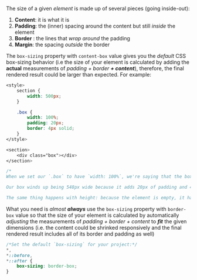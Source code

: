 The size of a given *element* is made up of several pieces (going inside-out):
1.  **Content**: it is what it is
2.  **Padding**: the (inner) spacing around the content but still *inside* the element
3.  **Border** : the lines that *wrap around* the padding
4.  **Margin**: the spacing *outside* the border

The `box-sizing` property with `content-box` value gives you the *default* CSS box-sizing behavior (i.e the size of your element is calculated by adding the **actual** measurements of *padding + border **+ content***), therefore, the final rendered result could be larger than expected. For example:
```css
<style>
	section {
		width: 500px;
	}

	.box {
		width: 100%;
		padding: 20px;
		border: 4px solid;
	}
</style>

<section>
	<div class="box"></div>
</section>

/*
When we set our `.box` to have `width: 100%`, we're saying that the box's CONTENT SIZE should be equal to the available space, `500px`. The padding and border is added ON TOP.

Our box winds up being 548px wide because it adds 20px of padding and 4px of border to each side: `500 + 20 * 2 + 4 * 2`.

The same thing happens with height: because the element is empty, it has a content size of 0px, with the same border and padding added on top.*/
```

What you need is *almost **always*** use the `box-sizing` property with `border-box` value so that the size of your element is calculated by automatically *adjusting* the measurements of *padding + border + content* to ***fit*** the given dimensions (i.e. the content could be shrinked responsively and the final rendered result includes all of its border and padding as well)
```css
/*Set the default `box-sizing` for your project:*/
*,
*::before,
*::after {
	box-sizing: border-box;
}
```
